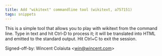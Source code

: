 ```yaml
---
title: Add "wikitext" commandline tool (wikitext, a757151)
tags: snippets
---
```


This is a simple tool that allows you to play with wikitext from the command line. Type in text and hit Ctrl-D to process it; it will be translated into HTML and emitted to the standard output. Hit Ctrl+C to exit the session.

Signed-off-by: Wincent Colaiuta &lt;win@wincent.com&gt;
